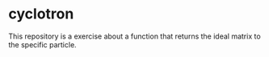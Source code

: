 # cyclotron
This repository is a exercise about a function that returns the ideal matrix to the specific particle.
